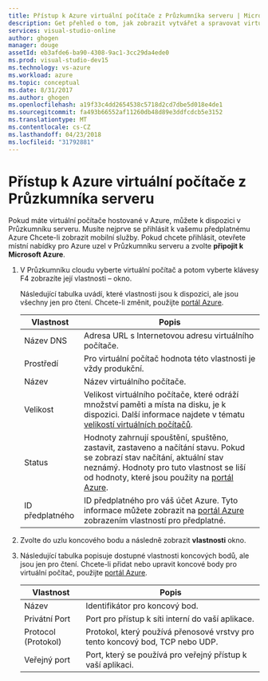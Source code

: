 ```yaml
---
title: Přístup k Azure virtuální počítače z Průzkumníka serveru | Microsoft Docs
description: Get přehled o tom, jak zobrazit vytvářet a spravovat virtuální počítače Azure (VM) v Průzkumníku serveru v sadě Visual Studio.
services: visual-studio-online
author: ghogen
manager: douge
assetId: eb3afde6-ba90-4308-9ac1-3cc29da4ede0
ms.prod: visual-studio-dev15
ms.technology: vs-azure
ms.workload: azure
ms.topic: conceptual
ms.date: 8/31/2017
ms.author: ghogen
ms.openlocfilehash: a19f33c4dd2654538c5718d2cd7dbe5d018e4de1
ms.sourcegitcommit: fa493b66552af11260db48d89e3ddfcdcb5e3152
ms.translationtype: MT
ms.contentlocale: cs-CZ
ms.lasthandoff: 04/23/2018
ms.locfileid: "31792881"
---
```

# <a name="accessing-azure-virtual-machines-from-server-explorer"></a>Přístup k Azure virtuální počítače z Průzkumníka serveru

Pokud máte virtuální počítače hostované v Azure, můžete k dispozici v Průzkumníku serveru. Musíte nejprve se přihlásit k vašemu předplatnému Azure Chcete-li zobrazit mobilní služby. Pokud chcete přihlásit, otevřete místní nabídky pro Azure uzel v Průzkumníku serveru a zvolte **připojit k Microsoft Azure**.

1. V Průzkumníku cloudu vyberte virtuální počítač a potom vyberte klávesy F4 zobrazíte její vlastnosti – okno.

    Následující tabulka uvádí, které vlastnosti jsou k dispozici, ale jsou všechny jen pro čtení. Chcete-li změnit, použijte [portál Azure](http://go.microsoft.com/fwlink/p/?LinkID=525040).

   | Vlastnost | Popis |
   | --- | --- |
   | Název DNS |Adresa URL s Internetovou adresu virtuálního počítače. |
   | Prostředí |Pro virtuální počítač hodnota této vlastnosti je vždy produkční. |
   | Název |Název virtuálního počítače. |
   | Velikost |Velikost virtuálního počítače, které odráží množství paměti a místa na disku, je k dispozici. Další informace najdete v tématu [velikostí virtuálních počítačů](https://docs.microsoft.com/azure/cloud-services/cloud-services-sizes-specs). |
   | Status |Hodnoty zahrnují spouštění, spuštěno, zastavit, zastaveno a načítání stavu. Pokud se zobrazí stav načítání, aktuální stav neznámý. Hodnoty pro tuto vlastnost se liší od hodnoty, které jsou použity na [portál Azure](http://go.microsoft.com/fwlink/p/?LinkID=525040). |
   | ID předplatného |ID předplatného pro váš účet Azure. Tyto informace můžete zobrazit na [portál Azure](http://go.microsoft.com/fwlink/p/?LinkID=525040) zobrazením vlastností pro předplatné. |
2. Zvolte do uzlu koncového bodu a následně zobrazit **vlastnosti** okno.
3. Následující tabulka popisuje dostupné vlastnosti koncových bodů, ale jsou jen pro čtení. Chcete-li přidat nebo upravit koncové body pro virtuální počítač, použijte [portál Azure](http://go.microsoft.com/fwlink/p/?LinkID=525040). 

   | Vlastnost | Popis |
   | --- | --- |
   | Název |Identifikátor pro koncový bod. |
   | Privátní Port |Port pro přístup k síti interní do vaší aplikace. |
   | Protocol (Protokol) |Protokol, který používá přenosové vrstvy pro tento koncový bod, TCP nebo UDP. |
   | Veřejný port |Port, který se používá pro veřejný přístup k vaší aplikaci. |
